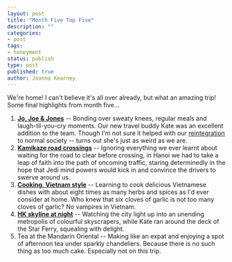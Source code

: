 ```yaml
---
layout: post
title: "Month Five Top Five"
description: ""
categories:
- post
tags:
- honeyment
status: publish
type: post
published: true
author: Joanna Kearney
---
```


We're home! I can't believe it's all over already, but what an amazing trip! Some final highlights from month five...

1. **[Jo, Joe & Jones](/posts/dear-kate)** -- Bonding over sweaty knees, regular meals and laugh-til-you-cry moments. Our new travel buddy Kate was an excellent addition to the team. Though I'm not sure it helped with our [reintegration](/posts/reintegration-programme) to normal society -- turns out she's just as weird as we are.
1. **[Kamikaze road crossings](/posts/crazy-hanoi)** -- Ignoring everything we ever learnt about waiting for the road to clear before crossing, in Hanoi we had to take a leap of faith into the path of oncoming traffic, staring determinedly in the hope that Jedi mind powers would kick in and convince the drivers to swerve around us.
1. **[Cooking, Vietnam style](/posts/sweaty-tailoring)** -- Learning to cook delicious Vietnamese dishes with about eight times as many herbs and spices as I'd ever consider at home. Who knew that six cloves of garlic is not too many cloves of garlic? No vampires in Vietnam.
1. **[HK skyline at night](/posts/people-everywhere)** -- Watching the city light up into an unending metropolis of colourful skyscrapers, while Kate ran around the deck of the Star Ferry, squealing with delight.
1. Tea at the Mandarin Oriental -- Making like an expat and enjoying a spot of afternoon tea under sparkly chandeliers. Because there is no such thing as too much cake. Especially not on this trip.
